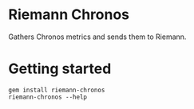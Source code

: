 # Riemann Chronos

Gathers Chronos metrics and sends them to Riemann.

# Getting started

```
gem install riemann-chronos
riemann-chronos --help
```
